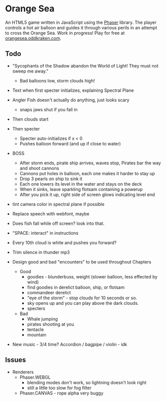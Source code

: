 # Orange Sea

An HTML5 game written in JavaScript using the [Phaser](http://phaser.io) library. The player controls a hot air balloon and guides it through various perils in an attempt to cross the Orange Sea. Work in progress! Play for free at [orangesea.oddkraken.com](http://orangesea.oddkraken.com).

## Todo

* "Sycophants of the Shadow abandon the World of Light! They must not sweep me away."
    * Bad balloons low, storm clouds high!
* Text when first specter initializes, explaining Spectral Plane
* Angler Fish doesn't actually do anything, just looks scary
    * snaps jaws shut if you fall in
* Then clouds start
* Then specter
    * Specter auto-initializes if x < 0
    * Pushes balloon forward (and up if close to water)
* BOSS
    * After storm ends, pirate ship arrives, waves stop, Pirates bar the way and shoot cannons
    * Cannons put holes in balloon, each one makes it harder to stay up
    * Drop 3 pearls on ship to sink it
    * Each one lowers its level in the water and stays on the deck
    * When it sinks, leave sparkling flotsam containing a powerup
    * After you pick it up, right side of screen glows indicating level end

* tint camera color in spectral plane if possible
* Replace speech with webfont, maybe
* Does fish fall while off screen? look into that.
* "SPACE: interact" in instructions
* Every 10th cloud is white and pushes you forward?
* Trim silence in thunder mp3
* Design good and bad "encounters" to be used throughout Chapters
    * Good
        * goodies - blunderbuss, weight (slower balloon, less effected by wind)
        * find goodies in derelict balloon, ship, or flotsam
        * commandeer derelict
        * "eye of the storm" - stop clouds for 10 seconds or so.
        * sky opens up and you can play above the dark clouds.
        * specters
    * Bad
        * Whale jumping
        * pirates shooting at you
        * tentacle
        * mountain
* New music - 3/4 time? Accordion / bagpipe / violin - idk

## Issues

* Renderers
    * Phaser.WEBGL
        * blending modes don't work, so lightning doesn't look right
        * still a little too slow for fog filter
    * Phaser.CANVAS - rope alpha very buggy
